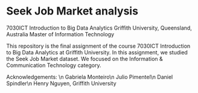 # Seek Job Market analysis
7030ICT Introduction to Big Data Analytics
Griffith University, Queensland, Australia
Master of Information Technology 

This repository is the final assignment of the course 7030ICT Introduction to Big Data Analytics at Griffith University. In this assignment, we studied the Seek Job Market dataset. We focused on the Information & Communication Technology category. 

Acknowledgements: \n
Gabriela Monteiro\n
Julio Pimentel\n
Daniel Spindler\n
Henry Nguyen, Griffith University
